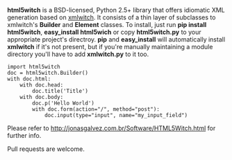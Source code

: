 **html5witch** is a BSD-licensed, Python 2.5+ library that offers idiomatic XML generation based on [xmlwitch](http://pypi.python.org/pypi/xmlwitch/). It consists of a thin layer of subclasses to xmlwitch's **Builder** and **Element** classes. To install, just run **pip install html5witch**, **easy_install html5wich** or copy **html5witch.py** to your appropriate project's directroy. **pip** and **easy\_install** will automatically install **xmlwitch** if it's not present, but if you're manually maintaining a module directory you'll have to add **xmlwitch.py** to it too.

    import html5witch
    doc = html5witch.Builder()
    with doc.html:
        with doc.head:
            doc.title('Title')
        with doc.body:
            doc.p('Hello World')
            with doc.form(action="/", method="post"):
                doc.input(type="input", name="my_input_field")

Please refer to http://jonasgalvez.com.br/Software/HTML5Witch.html for further info.

Pull requests are welcome.